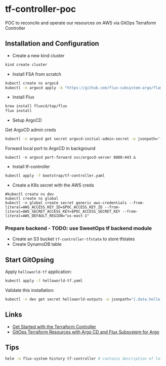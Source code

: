 # tf-controller-poc
POC to reconcile and operate our resources on AWS via GitOps Terraform Controller

## Installation and Configuration

* Create a new kind cluster
```bash
kind create cluster
```
* Install FSA from scratch
```bash
kubectl create ns argocd
kubectl -n argocd apply -k "https://github.com/flux-subsystem-argo/flamingo//release?ref=v2.4.12-fl.2-main-d68e6cb8"
```

* Install Flux
```bash
brew install fluxcd/tap/flux
flux install
```

* Setup ArgoCD

Get ArgoCD admin creds
```bash
kubectl -n argocd get secret argocd-initial-admin-secret -o jsonpath="{.data.password}" | base64 -d; echo
```

Forward local port to ArgoCD in background
```
kubectl -n argocd port-forward svc/argocd-server 8080:443 &
```

* Install tf-controller
```bash
kubectl apply -f bootstrap/tf-controller.yaml
```

* Create a K8s secret with the AWS creds

```
#kubectl create ns dev
kubectl create ns global
kubectl -n global create secret generic aws-credentials --from-literal=AWS_ACCESS_KEY_ID=$POC_ACCESS_KEY_ID --from-literal=AWS_SECRET_ACCESS_KEY=$POC_ACCESS_SECRET_KEY --from-literal=AWS_DEFAULT_REGION="us-east-1"
```
### Prepare backend - TODO: use SweetOps tf backend module
* Create an S3 bucket `tf-controller-tfstate` to store tfstates
* Create DynamoDB table

## Start GitOpsing

Apply `helloworld-tf` application:
```bash
kubectl apply -f helloworld-tf.yaml
```

Validate this installation:
```bash
kubectl -n dev get secret helloworld-outputs -o jsonpath="{.data.hello_world}" | base64 -d; echo
```

## Links
* [Get Started with the Terraform Controller](https://docs.gitops.weave.works/docs/terraform/get-started/)
* [GitOps Terraform Resources with Argo CD and Flux Subsystem for Argo](https://flux-subsystem-argo.github.io/website/tutorials/terraform/)

## Tips
```bash
helm -n flux-system history tf-controller # contains description of latest installation - helpful for debugging
```